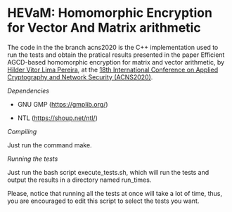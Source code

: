 # HEVaM: Homomorphic Encryption for Vector And Matrix arithmetic

The code in the the branch acns2020 is the C++ implementation used to run 
the tests and obtain the pratical results presented in the paper
Efficient AGCD-based homomorphic encryption for matrix and vector arithmetic,
by [Hilder Vitor Lima Pereira](https://hilder-vitor.github.io/),
at the [18th International Conference on Applied Cryptography and Network Security (ACNS2020)](https://sites.google.com/di.uniroma1.it/acns2020/).

*Dependencies*

- GNU GMP (https://gmplib.org/)

- NTL (https://shoup.net/ntl/)

*Compiling*

Just run the command make.

*Running the tests*

Just run the bash script execute_tests.sh, which will run the tests and output the results in a directory named run_times.

Please, notice that running all the tests at once will take a lot of time, thus, you are encouraged to edit this script to select the tests you want.
